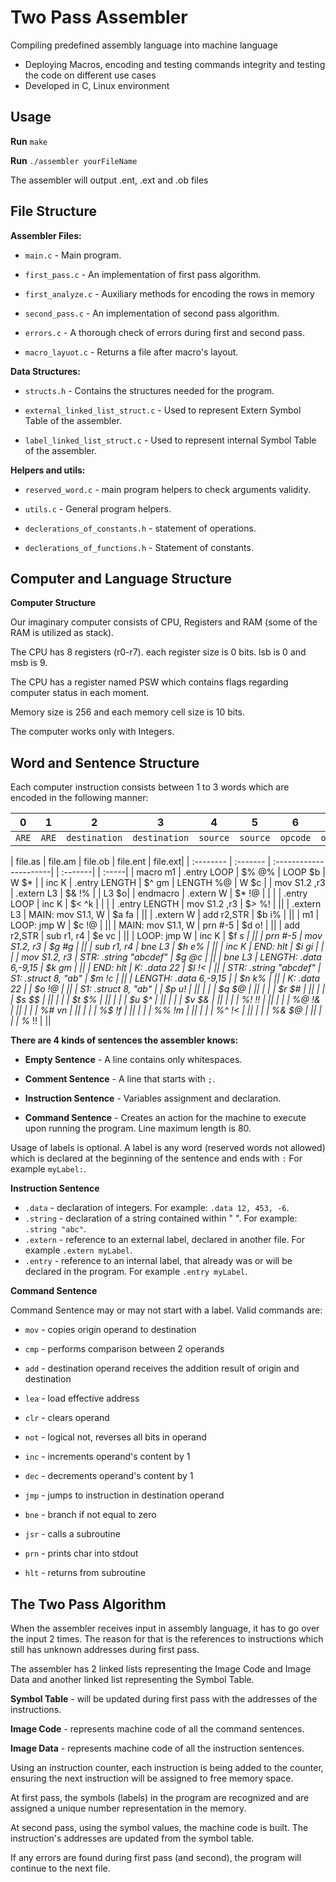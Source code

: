 
# Two Pass Assembler

 Compiling predefined assembly language into machine language
- Deploying Macros, encoding and testing commands integrity and testing the code on
   different use cases
- Developed in C, Linux environment


## Usage

**Run** `make`

 **Run** `./assembler yourFileName`
 
 
The assembler will output .ent, .ext and .ob files

## File Structure
**Assembler Files:**

- `main.c` - Main program.

- `first_pass.c` - An implementation of first pass algorithm.

- `first_analyze.c` - Auxiliary methods for encoding the rows in memory

- `second_pass.c` - An implementation of second pass algorithm.

- `errors.c` - A thorough check of errors during first and second pass.

- `macro_layuot.c` - Returns a file after macro's layout.


**Data Structures:**

- `structs.h` - Contains the structures needed for the program.

- `external_linked_list_struct.c` - Used to represent Extern Symbol Table of the assembler.

- `label_linked_list_struct.c` - Used to represent  internal Symbol Table of the assembler.


**Helpers and utils:**

- `reserved_word.c` - main program helpers to check arguments validity.

- `utils.c` - General program helpers.

- `declerations_of_constants.h` - statement of operations.

- `declerations_of_functions.h` - Statement of constants.


## Computer and Language Structure
**Computer Structure**

Our imaginary computer consists of CPU, Registers and RAM (some of the RAM is utilized as stack).

The CPU has 8 registers (r0-r7). each register size is 0 bits. lsb is 0 and msb is 9.

The CPU has a register named PSW which contains flags regarding computer status in each moment.

Memory size is 256 and each memory cell size is 10 bits.

The computer works only with Integers.
## Word and Sentence Structure

Each computer instruction consists between 1 to 3 words which are encoded in the following manner:

| 0       |    1  | 2             | 3             | 4        | 5        | 6        | 7        | 8        | 9        |
| :---:   | :---: | :---:         | :---:         | :---:    | :---:    | :---:    | :---:    | :---:    | :---:    |
|   `ARE` | `ARE` | `destination` | `destination` | `source` | `source` | `opcode` | `opcode` | `opcode` | `opcode` |

| file.as             | file.am                | file.ob                | file.ent  | file.ext|
| :--------           | :-------               | :----------------------| | :-------| | :-----|
| macro m1            | .entry LOOP            | $% 	@%              | LOOP $b   |  W $*    |
| inc K               | .entry LENGTH          | $^ 	gm              | LENGTH %@ | W $c  |
| mov S1.2 ,r3        | .extern L3             | $& 	!%              |           | L3 $o|
| endmacro              | .extern W              | $* 	!@              |           | | 
| .entry LOOP           | inc K                  | $< 	^k              |           | |
| .entry LENGTH         | mov S1.2 ,r3           | $> 	%!              |           ||
| .extern L3            | MAIN: mov S1.1, W      | $a 	fa              |           ||
| .extern W             | add r2,STR             | $b 	i%              |           ||
| m1                    | LOOP: jmp W            | $c 	!@              |           ||
| MAIN: mov S1.1, W     | prn #-5                | $d 	o!              |           ||
| add r2,STR            | sub r1, r4             | $e 	vc              |           ||
| LOOP: jmp W           | inc K                  | $f 	*s              |           ||
| prn #-5               | mov S1.2, r3           | $g 	#g              |           ||
| sub r1, r4            | bne L3                 | $h 	e%              |           ||
| inc K                 | END: hlt               | $i 	gi              |           | |
| mov S1.2, r3          | STR: .string "abcdef"  | $g 	@c              |           ||
| bne L3                | LENGTH: .data 6,-9,15  | $k 	gm              |           ||
| END: hlt              | K: .data 22            | $l 	!<              |           ||
| STR: .string "abcdef" | S1: .struct 8, "ab"    | $m 	!c              |           ||
| LENGTH: .data 6,-9,15 |                        | $n 	k%              |           ||
| K: .data 22           |                        | $o 	!@              |           ||
| S1: .struct 8, "ab"   |                        | $p 	u!              |           ||
|                       |                        | $q 	$@              |           ||
|                       |                        | $r 	$#              |           ||
|                       |                        | $s 	$$              |           ||
|                       |                        | $t 	$%              |           ||
|                       |                        | $u 	$^              |           ||
|                       |                        | $v 	$&              |           ||
|                       |                        | %! 	!!              |           ||
|                       |                        | %@ 	!&              |           ||
|                       |                        | %# 	vn              |           ||
|                       |                        | %$ 	!f              |           ||
|                       |                        | %% 	!m              |           ||
|                       |                        | %^ 	!<              |           ||
|                       |                        | %& 	$@              |           ||
|                       |                        | %* 	!!              |           ||

**There are 4 kinds of sentences the assembler knows:**
- **Empty Sentence** - A line contains only whitespaces.

- **Comment Sentence** - A line that starts with `;`.

- **Instruction Sentence** - Variables assignment and declaration.

- **Command Sentence** - Creates an action for the machine to execute upon running the program.
Line maximum length is 80.

Usage of labels is optional. A label is any word (reserved words not allowed) which is declared at the beginning of the sentence and ends with  `:`  For example `myLabel:`.

**Instruction Sentence**

- `.data` - declaration of integers. For example: `.data 12, 453, -6`.
- `.string` - declaration of a string contained within " ". For example: `.string "abc"`.
- `.extern` - reference to an external label, declared in another file. For example `.extern myLabel`.
- `.entry` - reference to an internal label, that already was or will be declared in the program. For example `.entry myLabel`.

**Command Sentence**

Command Sentence may or may not start with a label. Valid commands are:

- `mov` - copies origin operand to destination

- `cmp` - performs comparison between 2 operands

- `add` - destination operand receives the addition result of origin and destination

- `lea` - load effective address

- `clr` - clears operand

- `not` - logical not, reverses all bits in operand

- `inc` - increments operand's content by 1

- `dec` - decrements operand's content by 1

- `jmp` - jumps to instruction in destination operand

- `bne` - branch if not equal to zero

- `jsr` - calls a subroutine

- `prn` - prints char into stdout

- `hlt` - returns from subroutine



## The Two Pass Algorithm

When the assembler receives input in assembly language, it has to go over the input 2 times. The reason for that is the references to instructions which still has unknown addresses during first pass.

The assembler has 2 linked lists representing the Image Code and Image Data and another linked list representing the Symbol Table.

**Symbol Table** - will be updated during first pass with the addresses of the instructions.

**Image Code** - represents machine code of all the command sentences.

**Image Data** - represents machine code of all the instruction sentences.

Using an instruction counter, each instruction is being added to the counter, ensuring the next instruction will be assigned to free memory space.

At first pass, the symbols (labels) in the program are recognized and are assigned a unique number representation in the memory.

At second pass, using the symbol values, the machine code is built. The instruction's addresses are updated from the symbol table.

If any errors are found during first pass (and second), the program will continue to the next file.

